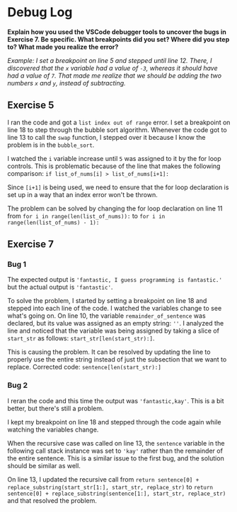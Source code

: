 # Debug Log

**Explain how you used the VSCode debugger tools to uncover the bugs in Exercise 7. Be specific. What breakpoints did you set? Where did you step to? What made you realize the error?**

_Example: I set a breakpoint on line 5 and stepped until line 12. There, I discovered that the `x` variable had a value of `-3`, whereas it should have had a value of `7`. That made me realize that we should be adding the two numbers `x` and `y`, instead of subtracting._

## Exercise 5

I ran the code and got a `list index out of range` error. I set a breakpoint on line 18 to step through the bubble sort algorithm. Whenever the code got to line 13 to call the `swap` function, I stepped over it because I know the problem is in the `bubble_sort`.

I watched the `i` variable increase until `5` was assigned to it by the for loop controls. This is problematic because of the line that makes the following comparison: `if list_of_nums[i] > list_of_nums[i+1]:`

Since `[i+1]` is being used, we need to ensure that the for loop declaration is set up in a way that an index error won't be thrown.

The problem can be solved by changing the for loop declaration on line 11 from `for i in range(len(list_of_nums)):` to  `for i in range(len(list_of_nums) - 1):`

## Exercise 7

### Bug 1

The expected output is `'fantastic, I guess programming is fantastic.'` but the actual output is `'fantastic'`.

To solve the problem, I started by setting a breakpoint on line 18 and stepped into each line of the code. I watched the variables change to see what's going on. On line 10, the variable `remainder_of_sentence` was declared, but its value was assigned as an empty string: `''`. I analyzed the line and noticed that the variable was being assigned by taking a slice of `start_str` as follows: `start_str[len(start_str):]`.

This is causing the problem. It can be resolved by updating the line to properly use the entire string instead of just the subsection that we want to replace. Corrected code: `sentence[len(start_str):]`

### Bug 2

I reran the code and this time the output was `'fantastic,kay'`. This is a bit better, but there's still a problem.

I kept my breakpoint on line 18 and stepped through the code again while watching the variables change.

When the recursive case was called on line 13, the `sentence` variable in the following call stack instance was set to `'kay'` rather than the remainder of the entire sentence. This is a similar issue to the first bug, and the solution should be similar as well.

On line 13, I updated the recursive call from `return sentence[0] + replace_substring(start_str[1:], start_str, replace_str)` to `return sentence[0] + replace_substring(sentence[1:], start_str, replace_str)` and that resolved the problem.

